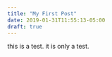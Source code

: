 ```yaml
---
title: "My First Post"
date: 2019-01-31T11:55:13-05:00
draft: true
---
```


this is a test. it is only a test.
